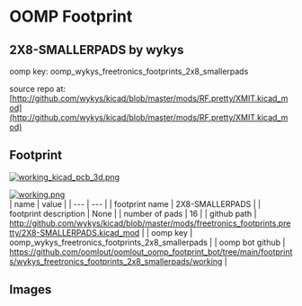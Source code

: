 # OOMP Footprint  
## 2X8-SMALLERPADS  by wykys  
  
oomp key: oomp_wykys_freetronics_footprints_2x8_smallerpads  
  
source repo at: [http://github.com/wykys/kicad/blob/master/mods/RF.pretty/XMIT.kicad_mod](http://github.com/wykys/kicad/blob/master/mods/RF.pretty/XMIT.kicad_mod)  
## Footprint  
  
[![working_kicad_pcb_3d.png](working_kicad_pcb_3d_600.png)](working_kicad_pcb_3d.png)  
  
[![working.png](working_600.png)](working.png)  
| name | value | 
| --- | --- | 
| footprint name | 2X8-SMALLERPADS | 
| footprint description | None | 
| number of pads | 16 | 
| github path | http://github.com/wykys/kicad/blob/master/mods/freetronics_footprints.pretty/2X8-SMALLERPADS.kicad_mod | 
| oomp key | oomp_wykys_freetronics_footprints_2x8_smallerpads | 
| oomp bot github | https://github.com/oomlout/oomlout_oomp_footprint_bot/tree/main/footprints/wykys_freetronics_footprints_2x8_smallerpads/working | 
## Images  
